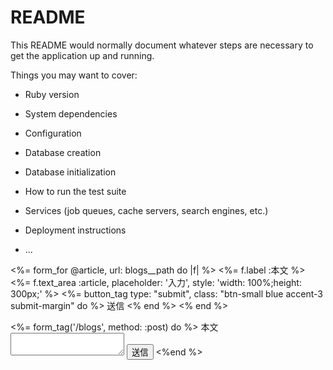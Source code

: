 # README

This README would normally document whatever steps are necessary to get the
application up and running.

Things you may want to cover:

* Ruby version

* System dependencies

* Configuration

* Database creation

* Database initialization

* How to run the test suite

* Services (job queues, cache servers, search engines, etc.)

* Deployment instructions

* ...


<%= form_for @article, url: blogs__path do |f| %>
            <%= f.label :本文 %>
            <%= f.text_area :article, placeholder: '入力', style: 'width: 100%;height: 300px;' %>
            <%= button_tag type: "submit", class: "btn-small blue accent-3 submit-margin" do %>
              送信<i class="icon-arrow-right"></i>
              <% end %>
          <% end %>


<div class="row form">
  <div class="input-field col s10">
    <%= form_tag('/blogs', method: :post) do  %>
    <label for="textarea1">本文</label>
      <textarea name="text" id="textarea" wrap="hard" class="materialize-textarea"></textarea>
      <input class="btn-small blue accent-3 submit-margin" type="submit" value="送信">
    <%end %>
  </div>
</div>

